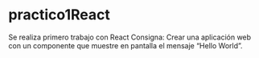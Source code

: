 # practico1React
Se realiza primero trabajo con React 
Consigna: Crear una aplicación web con un componente que muestre en pantalla el mensaje “Hello World”.
